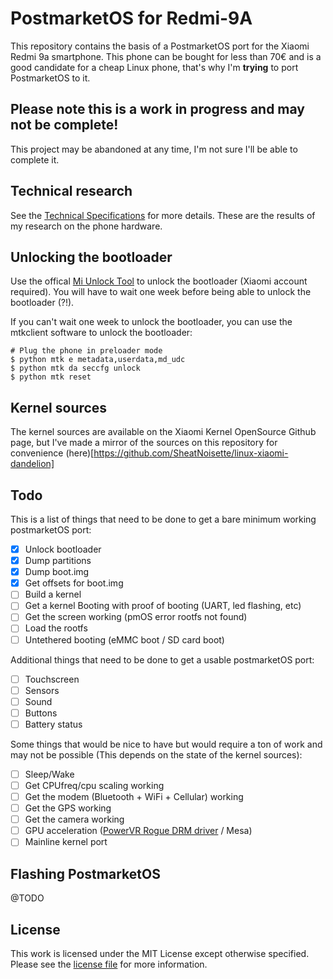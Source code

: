 # PostmarketOS for Redmi-9A

This repository contains the basis of a PostmarketOS port for the Xiaomi
Redmi 9a smartphone. This phone can be bought for less than 70€ and is a good
candidate for a cheap Linux phone, that's why I'm **trying** to port
PostmarketOS to it.

Please note this is a work in progress and may not be complete!
---

This project may be abandoned at any time, I'm not sure I'll be able to
complete it.

## Technical research

See the [Technical Specifications](SPECS.md) for more details. These are the
results of my research on the phone hardware.

## Unlocking the bootloader

Use the offical [Mi Unlock Tool](https://en.miui.com/unlock/) to unlock the
bootloader (Xiaomi account required). You will have to wait one week before
being able to unlock the bootloader (?!).

If you can't wait one week to unlock the bootloader, you can use the mtkclient
software to unlock the bootloader:
```
# Plug the phone in preloader mode
$ python mtk e metadata,userdata,md_udc
$ python mtk da seccfg unlock
$ python mtk reset
```

## Kernel sources

The kernel sources are available on the Xiaomi Kernel OpenSource Github page,
but I've made a mirror of the sources on this repository for convenience
(here)[https://github.com/SheatNoisette/linux-xiaomi-dandelion]

## Todo

This is a list of things that need to be done to get a bare minimum working
postmarketOS port:
- [x] Unlock bootloader
- [X] Dump partitions
- [X] Dump boot.img
- [X] Get offsets for boot.img
- [ ] Build a kernel
- [ ] Get a kernel Booting with proof of booting (UART, led flashing, etc)
- [ ] Get the screen working (pmOS error rootfs not found)
- [ ] Load the rootfs
- [ ] Untethered booting (eMMC boot / SD card boot)

Additional things that need to be done to get a usable postmarketOS port:
- [ ] Touchscreen
- [ ] Sensors
- [ ] Sound
- [ ] Buttons
- [ ] Battery status

Some things that would be nice to have but would require a ton of work and may
not be possible (This depends on the state of the kernel sources):
- [ ] Sleep/Wake
- [ ] Get CPUfreq/cpu scaling working
- [ ] Get the modem (Bluetooth + WiFi + Cellular) working
- [ ] Get the GPS working
- [ ] Get the camera working
- [ ] GPU acceleration ([PowerVR Rogue DRM driver](https://lore.kernel.org/all/20220815165156.118212-2-sarah.walker@imgtec.com/) / Mesa)
- [ ] Mainline kernel port

## Flashing PostmarketOS

@TODO

## License
This work is licensed under the MIT License except otherwise specified.
Please see the [license file](LICENSE) for more information.

